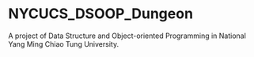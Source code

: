 # NYCUCS_DSOOP_Dungeon
A project of Data Structure and Object-oriented Programming in National Yang Ming Chiao Tung University.
